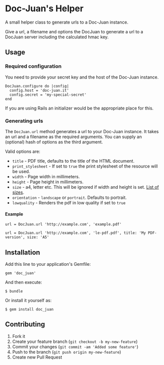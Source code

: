 # Doc-Juan's Helper

A small helper class to generate urls to a Doc-Juan instance.

Give a url, a filename and options the DocJuan to generate a url to a DocJuan server including the calculated hmac key.

## Usage

### Required configuration

You need to provide your secret key and the host of the Doc-Juan instance.

    DocJuan.configure do |config|
      config.host = 'doc-juan.it'
      config.secret = 'my-special-secret'
    end

If you are using Rails an initializer would be the appropriate place for this.


### Generating urls

The `DocJuan.url` method generates a url to your Doc-Juan instance. It takes an url and a filename as the required arguments. You can supply an (optional) hash of options as the third argument.

Valid options are:

* `title` - PDF title, defaults to the title of the HTML document.
* `print_stylesheet` - If set to `true` the print stylesheet of the resource will be used.
* `width` - Page width in millimeters.
* `height` - Page height in millimeters.
* `size` - a4, letter etc. This will be ignored if width and height is set. [List of sizes](http://stackoverflow.com/questions/6394905/wkhtmltopdf-what-paper-sizes-are-valid).
* `orientation` - `landscape` or `portrait`. Defaults to portrait.
* `lowquality` - Renders the pdf in low quality if set to `true`

#### Example

    url = DocJuan.url 'http://example.com', 'example.pdf'
    
    url = DocJuan.url 'http://example.com', 'le-pdf.pdf', title: 'My PDF-version', size: 'A5'


## Installation

Add this line to your application's Gemfile:

    gem 'doc_juan'

And then execute:

    $ bundle

Or install it yourself as:

    $ gem install doc_juan


## Contributing

1. Fork it
2. Create your feature branch (`git checkout -b my-new-feature`)
3. Commit your changes (`git commit -am 'Added some feature'`)
4. Push to the branch (`git push origin my-new-feature`)
5. Create new Pull Request
